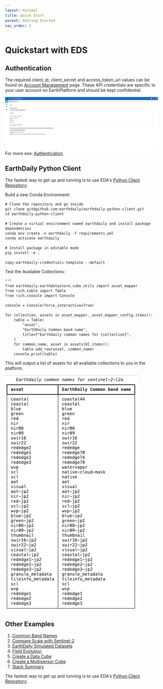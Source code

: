 ```yaml
---
layout: minimal
title: Quick Start
parent: Getting Started
nav_order: 3
---
```

# Quickstart with EDS

## Authentication

The required client_id, client_secret and access_token_url values can be found on [Account Management](https://console.earthdaily.com/account) page. These API credentials are specific to your user account on EarthPlatform and should be kept confidential.

![Client Credentials](../Images/STACAPI//AccountInformation.png)
For more see: [Authentication](../GettingStarted/APIAuthentication.md)

## EarthDaily Python Client

The fastest way to get up and running is to use EDA's [Python Client Repository](https://github.com/earthdaily/earthdaily-python-client). 

Build a new Conda Environment:
```
# Clone the repository and go inside
git clone git@github.com:earthdaily/earthdaily-python-client.git
cd earthdaily-python-client

# Create a virtual environment named earthdaily and install package dependencies
conda env create -n earthdaily -f requirements.yml
conda activate earthdaily

# Install package in editable mode
pip install -e .

copy-earthdaily-credentials-template --default

```


Test the Available Collections:
```
"""
from earthdaily.earthdatastore.cube_utils import asset_mapper
from rich.table import Table
from rich.console import Console

console = Console(force_interactive=True)

for collection, assets in asset_mapper._asset_mapper_config.items():
    table = Table(
        "asset",
        "EarthDaily Common band name",
        title=f"Earthdaily common names for {collection}",
    )
    for common_name, asset in assets[0].items():
        table.add_row(asset, common_name)
    console.print(table)
```

This will output a list of assets for all available collections to you in the platform.

![Python Example Band Names](../Images/STACAPI/pythonexamplebandnames.png)

## Other Examples


1) [Common Band Names](https://github.com/earthdaily/earthdaily-python-client/blob/main/examples/common_band_names.py)
2) [Compare Scale with Sentinel-2](https://github.com/earthdaily/earthdaily-python-client/blob/main/examples/compare_scale_s2.py)
3) [EarthDaily Simulated Datasets](https://github.com/earthdaily/earthdaily-python-client/blob/main/examples/earthdaily_simulated_dataset.py)
4) [Field Evolution](https://github.com/earthdaily/earthdaily-python-client/blob/main/examples/field_evolution.py)
5) [Create a Data Cube](https://github.com/earthdaily/earthdaily-python-client/blob/main/examples/first_steps_create_datacube.py)
6) [Create a Multisensor Cube](https://github.com/earthdaily/earthdaily-python-client/blob/main/examples/multisensors_cube.py)
7) [Stack Summary](https://github.com/earthdaily/earthdaily-python-client/blob/main/examples/summary_stack.py)

The fastest way to get up and running is to use EDA's [Python Client Repository](https://github.com/earthdaily/earthdaily-python-client). 
